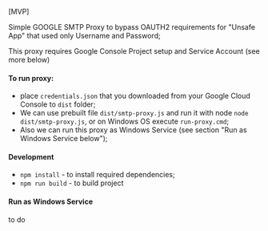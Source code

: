 [MVP]

Simple GOOGLE SMTP Proxy to bypass OAUTH2 requirements for "Unsafe App" that used only Username and Password;

This proxy requires Google Console Project setup and Service Account (see more below)

#### To run proxy:
- place `credentials.json` that you downloaded from your Google Cloud Console to `dist` folder;
- We can use prebuilt file `dist/smtp-proxy.js` and run it with node `node dist/smtp-proxy.js`, or on Windows OS execute `run-proxy.cmd`;
- Also we can run this proxy as Windows Service (see section "Run as Windows Service below");

#### Development
- `npm install` - to install required dependencies;
- `npm run build` - to build project

#### Run as Windows Service
to do